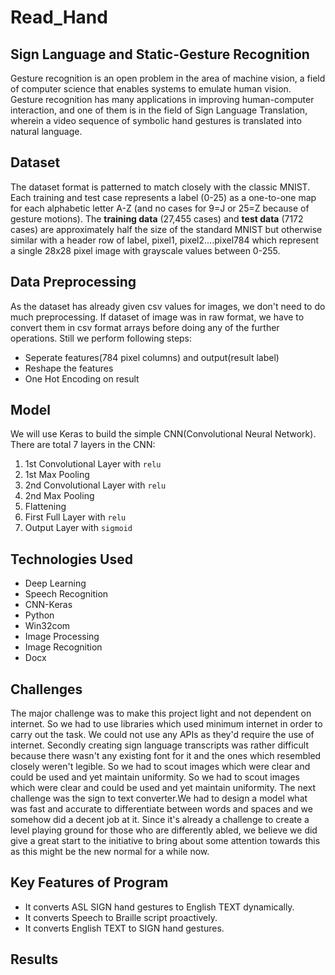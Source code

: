 # Read_Hand

## Sign Language and Static-Gesture Recognition
Gesture recognition is an open problem in the area of machine vision, a field of computer science that enables systems to emulate human vision. Gesture recognition has many applications in improving human-computer interaction, and one of them is in the field of Sign Language Translation, wherein a video sequence of symbolic hand gestures is translated into natural language.
<br>
## Dataset
The dataset format is patterned to match closely with the classic MNIST. Each training and test case represents a label (0-25) as a one-to-one map for each alphabetic letter A-Z (and no cases for 9=J or 25=Z because of gesture motions). The __training data__ (27,455 cases) and __test data__ (7172 cases) are approximately half the size of the standard MNIST but otherwise similar with a header row of label, pixel1, pixel2....pixel784 which represent a single 28x28 pixel image with grayscale values between 0-255. 
<br>
## Data Preprocessing
As the dataset has already given csv values for images, we don't need to do much preprocessing. If dataset of image was in raw format, we have to convert them in csv format arrays before doing any of the further operations. Still we perform following steps:

- Seperate features(784 pixel columns) and output(result label)
- Reshape the features
- One Hot Encoding on result 

## Model

We will use Keras to build the simple CNN(Convolutional Neural Network).
There are total 7 layers in the CNN:

1. 1st Convolutional Layer with `relu`
2. 1st Max Pooling 
3. 2nd Convolutional Layer with `relu`
4. 2nd Max Pooling
5. Flattening
6. First Full Layer with `relu`
7. Output Layer with `sigmoid`


## Technologies Used 
* Deep Learning
* Speech Recognition
* CNN-Keras
* Python 
* Win32com
* Image Processing
* Image Recognition
* Docx

## Challenges
The major challenge was to make this project light and not dependent on internet. So we had to use libraries which used minimum internet in order to carry out the task.  We could not use any APIs as they'd require the use of internet. Secondly creating sign language transcripts was rather difficult because there wasn't any existing font for it and the ones which resembled closely weren't legible. So we had to scout images which were clear and could be used and yet maintain uniformity. 
So we had to scout images which were clear and could be used and yet maintain uniformity. The next challenge was the sign to text converter.We had to design a model what was fast and accurate to differentiate between words and spaces and we somehow did a decent job at it. Since it's already a challenge to create a level playing ground for those who are differently abled, we believe we did give a great start to the initiative to bring about some attention towards this as this might be the new normal for a while now.

## Key Features of Program
* It converts ASL SIGN hand gestures to English TEXT dynamically.
* It converts Speech to Braille script proactively.
* It converts English TEXT to SIGN hand gestures.


## Results

